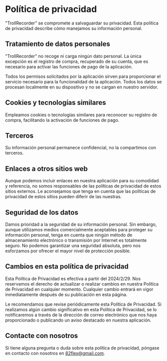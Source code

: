 # Política de privacidad

"TrollRecorder" se compromete a salvaguardar su privacidad. Esta política de privacidad describe cómo manejamos su información personal.

## Tratamiento de datos personales

"TrollRecorder" no recoge ni carga ningún dato personal. La única excepción es el registro de compra, recuperado de su cuenta, que es necesario para activar las funciones de pago de la aplicación.

Todos los permisos solicitados por la aplicación sirven para proporcionar el servicio necesario para la funcionalidad de la aplicación. Todos los datos se procesan localmente en su dispositivo y no se cargan en nuestro servidor.

## Cookies y tecnologías similares

Empleamos cookies o tecnologías similares para reconocer su registro de compra, facilitando la activación de funciones de pago.

## Terceros

Su información personal permanece confidencial, no la compartimos con terceros.

## Enlaces a otros sitios web

Aunque podemos incluir enlaces en nuestra aplicación para su comodidad y referencia, no somos responsables de las políticas de privacidad de estos sitios externos. Le aconsejamos que tenga en cuenta que las políticas de privacidad de estos sitios pueden diferir de las nuestras.

## Seguridad de los datos

Damos prioridad a la seguridad de su información personal. Sin embargo, aunque utilizamos medios comercialmente aceptables para proteger su información personal, tenga en cuenta que ningún método de almacenamiento electrónico o transmisión por Internet es totalmente seguro. No podemos garantizar una seguridad absoluta, pero nos esforzamos por ofrecer el mayor nivel de protección posible.

## Cambios en esta política de privacidad

Esta Política de Privacidad es efectiva a partir del 2024/2/29. Nos reservamos el derecho de actualizar o realizar cambios en nuestra Política de Privacidad en cualquier momento. Cualquier cambio entrará en vigor inmediatamente después de su publicación en esta página.

Le recomendamos que revise periódicamente esta Política de Privacidad. Si realizamos algún cambio significativo en esta Política de Privacidad, se lo notificaremos a través de la dirección de correo electrónico que nos haya proporcionado o publicando un aviso destacado en nuestra aplicación.

## Contacte con nosotros

Si tiene alguna pregunta o duda sobre esta política de privacidad, póngase en contacto con nosotros en [82flex@gmail.com](mailto:82flex@gmail.com).
